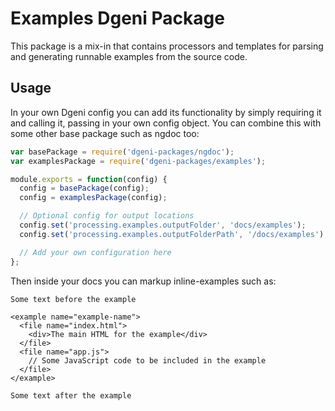 # Examples Dgeni Package

This package is a mix-in that contains processors and templates for parsing and generating
runnable examples from the source code.

## Usage
In your own Dgeni config you can add its functionality by simply requiring it and calling it,
passing in your own config object.  You can combine this with some other base package such as
ngdoc too:

```js
var basePackage = require('dgeni-packages/ngdoc');
var examplesPackage = require('dgeni-packages/examples');

module.exports = function(config) {
  config = basePackage(config);
  config = examplesPackage(config);

  // Optional config for output locations
  config.set('processing.examples.outputFolder', 'docs/examples');
  config.set('processing.examples.outputFolderPath', '/docs/examples');

  // Add your own configuration here
};
```

Then inside your docs you can markup inline-examples such as:

```
Some text before the example

<example name="example-name">
  <file name="index.html">
    <div>The main HTML for the example</div>
  </file>
  <file name="app.js">
    // Some JavaScript code to be included in the example
  </file>
</example>

Some text after the example
```